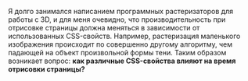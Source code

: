 Я долго занимался написанием программных растеризаторов для работы с
3D, и для меня очевидно, что производительность при отрисовке страницы должна
меняться в зависимости от использованных CSS-свойств. Например, растеризация
маленького изображения происходит по совершенно другому алгоритму, чем падающей
на объект произвольной формы тени. Таким образом возникает вопрос: **как различные
CSS-свойства влияют на время отрисовки страницы?**